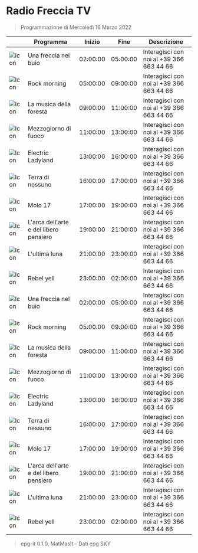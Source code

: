# Radio Freccia TV
> Programmazione di Mercoledì 16 Marzo 2022

||Programma|Inizio|Fine|Descrizione|
|---|---|---|---|---|
|![Icon](https://guidatv.sky.it/uuid/musica_cover_mUEij5gHOu.png)|Una freccia nel buio|02:00:00|05:00:00|Interagisci con noi al +39 366 663 44 66
|![Icon](https://guidatv.sky.it/uuid/musica_cover_mUEij5gHOu.png)|Rock morning|05:00:00|09:00:00|Interagisci con noi al +39 366 663 44 66
|![Icon](https://guidatv.sky.it/uuid/ff01197d-6e26-427d-9208-69b64739226c/cover?md5ChecksumParam=a53244ef3dc0e6803d81d04a350aefbc)|La musica della foresta|09:00:00|11:00:00|Interagisci con noi al +39 366 663 44 66
|![Icon](https://guidatv.sky.it/uuid/musica_cover_mUEij5gHOu.png)|Mezzogiorno di fuoco|11:00:00|13:00:00|Interagisci con noi al +39 366 663 44 66
|![Icon](https://guidatv.sky.it/uuid/musica_cover_mUEij5gHOu.png)|Electric Ladyland|13:00:00|16:00:00|Interagisci con noi al +39 366 663 44 66
|![Icon](https://guidatv.sky.it/uuid/musica_cover_mUEij5gHOu.png)|Terra di nessuno|16:00:00|17:00:00|Interagisci con noi al +39 366 663 44 66
|![Icon](https://guidatv.sky.it/uuid/musica_cover_mUEij5gHOu.png)|Molo 17|17:00:00|19:00:00|Interagisci con noi al +39 366 663 44 66
|![Icon](https://guidatv.sky.it/uuid/musica_cover_mUEij5gHOu.png)|L&#039;arca dell&#039;arte e del libero pensiero|19:00:00|21:00:00|Interagisci con noi al +39 366 663 44 66
|![Icon](https://guidatv.sky.it/uuid/musica_cover_mUEij5gHOu.png)|L&#039;ultima luna|21:00:00|23:00:00|Interagisci con noi al +39 366 663 44 66
|![Icon](https://guidatv.sky.it/uuid/musica_cover_mUEij5gHOu.png)|Rebel yell|23:00:00|02:00:00|Interagisci con noi al +39 366 663 44 66
|![Icon](https://guidatv.sky.it/uuid/musica_cover_mUEij5gHOu.png)|Una freccia nel buio|02:00:00|05:00:00|Interagisci con noi al +39 366 663 44 66
|![Icon](https://guidatv.sky.it/uuid/musica_cover_mUEij5gHOu.png)|Rock morning|05:00:00|09:00:00|Interagisci con noi al +39 366 663 44 66
|![Icon](https://guidatv.sky.it/uuid/ff01197d-6e26-427d-9208-69b64739226c/cover?md5ChecksumParam=a53244ef3dc0e6803d81d04a350aefbc)|La musica della foresta|09:00:00|11:00:00|Interagisci con noi al +39 366 663 44 66
|![Icon](https://guidatv.sky.it/uuid/musica_cover_mUEij5gHOu.png)|Mezzogiorno di fuoco|11:00:00|13:00:00|Interagisci con noi al +39 366 663 44 66
|![Icon](https://guidatv.sky.it/uuid/musica_cover_mUEij5gHOu.png)|Electric Ladyland|13:00:00|16:00:00|Interagisci con noi al +39 366 663 44 66
|![Icon](https://guidatv.sky.it/uuid/musica_cover_mUEij5gHOu.png)|Terra di nessuno|16:00:00|17:00:00|Interagisci con noi al +39 366 663 44 66
|![Icon](https://guidatv.sky.it/uuid/musica_cover_mUEij5gHOu.png)|Molo 17|17:00:00|19:00:00|Interagisci con noi al +39 366 663 44 66
|![Icon](https://guidatv.sky.it/uuid/musica_cover_mUEij5gHOu.png)|L&#039;arca dell&#039;arte e del libero pensiero|19:00:00|21:00:00|Interagisci con noi al +39 366 663 44 66
|![Icon](https://guidatv.sky.it/uuid/musica_cover_mUEij5gHOu.png)|L&#039;ultima luna|21:00:00|23:00:00|Interagisci con noi al +39 366 663 44 66
|![Icon](https://guidatv.sky.it/uuid/musica_cover_mUEij5gHOu.png)|Rebel yell|23:00:00|02:00:00|Interagisci con noi al +39 366 663 44 66



 > epg-it 0.1.0, MatMasIt - Dati epg SKY